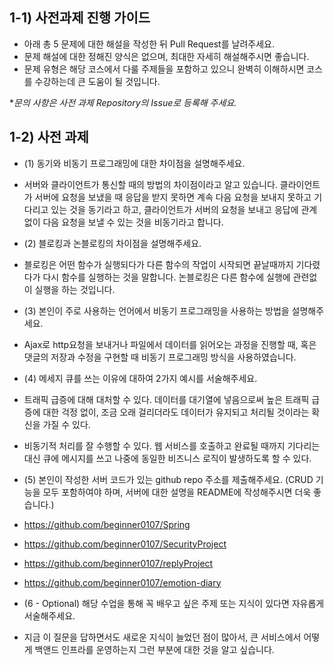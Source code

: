 ## 1-1) 사전과제 진행 가이드

- 아래 총 5 문제에 대한 해설을 작성한 뒤 Pull Request를 날려주세요.
- 문제 해설에 대한 정해진 양식은 없으며, 최대한 자세히 해설해주시면 좋습니다.
- 문제 유형은 해당 코스에서 다룰 주제들을 포함하고 있으니 완벽히 이해하시면 코스를 수강하는데 큰 도움이 될 것입니다.

**문의 사항은 사전 과제 Repository의 Issue로 등록해 주세요.*
  


## 1-2) 사전 과제

- (1) 동기와 비동기 프로그래밍에 대한 차이점을 설명해주세요.

- 서버와 클라이언트가 통신할 때의 방법의 차이점이라고 알고 있습니다. 클라이언트가 서버에 요청을 보냈을 때 응답을 받지 못하면 계속 다음 요청을 보내지 못하고 기다리고 있는 것을 동기라고 하고, 클라이언트가 서버의 요청을 보내고 응답에 관계없이 다음 요청을 보낼 수 있는 것을 비동기라고 합니다.



- (2) 블로킹과 논블로킹의 차이점을 설명해주세요.
- 블로킹은 어떤 함수가 실행되다가 다른 함수의 작업이 시작되면 끝날때까지 기다렸다가 다시 함수를 실행하는 것을 말합니다. 논블로킹은 다른 함수에 실행에 관련없이 실행을 하는 것입니다.


- (3) 본인이 주로 사용하는 언어에서 비동기 프로그래밍을 사용하는 방법을 설명해주세요.
- Ajax로 http요청을 보내거나 파일에서 데이터를 읽어오는 과정을 진행할 때, 혹은 댓글의 저장과 수정을 구현할 때 비동기 프로그래밍 방식을 사용하였습니다. 


- (4) 메세지 큐를 쓰는 이유에 대하여 2가지 예시를 서술해주세요.
- 트래픽 급증에 대해 대처할 수 있다. 데이터를 대기열에 넣음으로써 높은 트래픽 급증에 대한 걱정 없이, 조금 오래 걸리더라도 데이터가 유지되고 처리될 것이라는 확신을 가질 수 있다.
- 비동기적 처리를 잘 수행할 수 있다. 웹 서비스를 호출하고 완료될 때까지 기다리는 대신 큐에 메시지를 쓰고 나중에 동일한 비즈니스 로직이 발생하도록 할 수 있다. 

- (5) 본인이 작성한 서버 코드가 있는 github repo 주소를 제출해주세요. (CRUD 기능을 모두 포함하여야 하며, 서버에 대한 설명을 README에 작성해주시면 더욱 좋습니다.) 
- https://github.com/beginner0107/Spring
- https://github.com/beginner0107/SecurityProject
- https://github.com/beginner0107/replyProject
- https://github.com/beginner0107/emotion-diary
- (6 - Optional) 해당 수업을 통해 꼭 배우고 싶은 주제 또는 지식이 있다면 자유롭게 서술해주세요.
- 지금 이 질문을 답하면서도 새로운 지식이 늘었던 점이 많아서, 큰 서비스에서 어떻게 백앤드 인프라를 운영하는지 그런 부분에 대한 것을 알고 싶습니다. 
